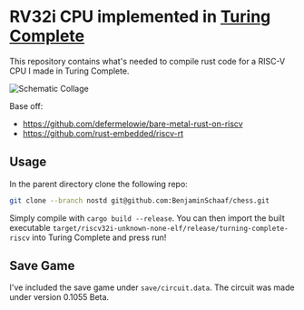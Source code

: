 # RV32i CPU implemented in [Turing Complete](https://turingcomplete.game/)

This repository contains what's needed to compile rust code for a RISC-V CPU I
made in Turing Complete.

![Schematic Collage](/screenshots/collage.jpg?raw=true)

Base off:
* https://github.com/defermelowie/bare-metal-rust-on-riscv
* https://github.com/rust-embedded/riscv-rt

## Usage

In the parent directory clone the following repo:
```sh
git clone --branch nostd git@github.com:BenjaminSchaaf/chess.git
```
Simply compile with `cargo build --release`. You can then import the built
executable `target/riscv32i-unknown-none-elf/release/turning-complete-riscv`
into Turing Complete and press run!

## Save Game

I've included the save game under `save/circuit.data`. The circuit was made
under version 0.1055 Beta.
